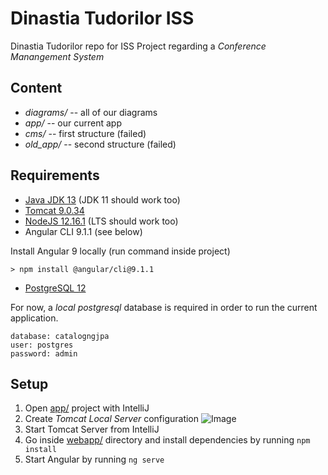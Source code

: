 # Dinastia Tudorilor ISS
Dinastia Tudorilor repo for ISS Project regarding a *Conference Manangement System*

## Content

* *diagrams/* -- all of our diagrams
* *app/* -- our current app
* *cms/* -- first structure (failed)
* *old_app/* -- second structure (failed)

## Requirements

* [Java JDK 13](https://www.oracle.com/java/technologies/javase-jdk13-downloads.html) (JDK 11 should work too)
* [Tomcat 9.0.34](https://tomcat.apache.org/download-90.cgi)
* [NodeJS 12.16.1](https://nodejs.org/en/) (LTS should work too)
* Angular CLI 9.1.1 (see below)

Install Angular 9 locally (run command inside project)

```console
> npm install @angular/cli@9.1.1
```

* [PostgreSQL 12](https://www.postgresql.org/download/)

For now, a *local postgresql* database is required in order to run the current application.

```config
database: catalogngjpa
user: postgres
password: admin
```

## Setup

1. Open [app/](app) project with IntelliJ
2. Create *Tomcat Local Server* configuration
![Image](https://i.imgur.com/zrnLDba.png)
3. Start Tomcat Server from IntelliJ
4. Go inside [webapp/](app/app-web/src/main/webapp) directory and install dependencies by running `npm install`
5. Start Angular by running `ng serve`
